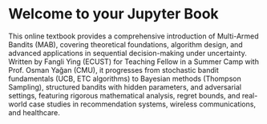 # Welcome to your Jupyter Book

This online textbook provides a comprehensive introduction of Multi-Armed Bandits (MAB), covering theoretical foundations, algorithm design, and advanced applications in sequential decision-making under uncertainty. Written by Fangli Ying (ECUST) for Teaching Fellow in a Summer Camp with Prof. Osman Yağan (CMU), it progresses from stochastic bandit fundamentals (UCB, ETC algorithms) to Bayesian methods (Thompson Sampling), structured bandits with hidden parameters, and adversarial settings, featuring rigorous mathematical analysis, regret bounds, and real-world case studies in recommendation systems, wireless communications, and healthcare.

```{tableofcontents}
```

